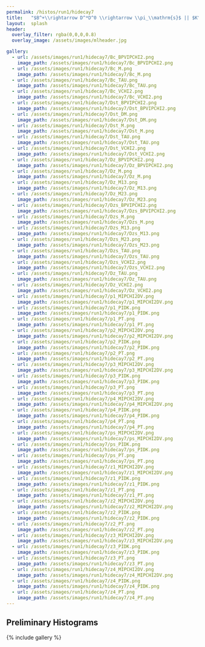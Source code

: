 ```yaml
---
permalink: /histos/run1/hidecay7
title:   "$B^+\\rightarrow D^*D^0 \\rightarrow \\pi_\\mathrm{s}$ || $K^-\\pi^+\\pi^-\\pi^+$ || $K^+\\pi^-\\pi^+\\pi^-$"
layout:  splash
header:
  overlay_filter: rgba(0,0,0,0.8)
  overlay_image: /assets/images/mlheader.jpg

gallery:
  - url: /assets/images/run1/hidecay7/Bc_BPVIPCHI2.png
    image_path: /assets/images/run1/hidecay7/Bc_BPVIPCHI2.png
  - url: /assets/images/run1/hidecay7/Bc_M.png
    image_path: /assets/images/run1/hidecay7/Bc_M.png
  - url: /assets/images/run1/hidecay7/Bc_TAU.png
    image_path: /assets/images/run1/hidecay7/Bc_TAU.png
  - url: /assets/images/run1/hidecay7/Bc_VCHI2.png
    image_path: /assets/images/run1/hidecay7/Bc_VCHI2.png
  - url: /assets/images/run1/hidecay7/Dst_BPVIPCHI2.png
    image_path: /assets/images/run1/hidecay7/Dst_BPVIPCHI2.png
  - url: /assets/images/run1/hidecay7/Dst_DM.png
    image_path: /assets/images/run1/hidecay7/Dst_DM.png
  - url: /assets/images/run1/hidecay7/Dst_M.png
    image_path: /assets/images/run1/hidecay7/Dst_M.png
  - url: /assets/images/run1/hidecay7/Dst_TAU.png
    image_path: /assets/images/run1/hidecay7/Dst_TAU.png
  - url: /assets/images/run1/hidecay7/Dst_VCHI2.png
    image_path: /assets/images/run1/hidecay7/Dst_VCHI2.png
  - url: /assets/images/run1/hidecay7/Dz_BPVIPCHI2.png
    image_path: /assets/images/run1/hidecay7/Dz_BPVIPCHI2.png
  - url: /assets/images/run1/hidecay7/Dz_M.png
    image_path: /assets/images/run1/hidecay7/Dz_M.png
  - url: /assets/images/run1/hidecay7/Dz_M13.png
    image_path: /assets/images/run1/hidecay7/Dz_M13.png
  - url: /assets/images/run1/hidecay7/Dz_M23.png
    image_path: /assets/images/run1/hidecay7/Dz_M23.png
  - url: /assets/images/run1/hidecay7/Dzs_BPVIPCHI2.png
    image_path: /assets/images/run1/hidecay7/Dzs_BPVIPCHI2.png
  - url: /assets/images/run1/hidecay7/Dzs_M.png
    image_path: /assets/images/run1/hidecay7/Dzs_M.png
  - url: /assets/images/run1/hidecay7/Dzs_M13.png
    image_path: /assets/images/run1/hidecay7/Dzs_M13.png
  - url: /assets/images/run1/hidecay7/Dzs_M23.png
    image_path: /assets/images/run1/hidecay7/Dzs_M23.png
  - url: /assets/images/run1/hidecay7/Dzs_TAU.png
    image_path: /assets/images/run1/hidecay7/Dzs_TAU.png
  - url: /assets/images/run1/hidecay7/Dzs_VCHI2.png
    image_path: /assets/images/run1/hidecay7/Dzs_VCHI2.png
  - url: /assets/images/run1/hidecay7/Dz_TAU.png
    image_path: /assets/images/run1/hidecay7/Dz_TAU.png
  - url: /assets/images/run1/hidecay7/Dz_VCHI2.png
    image_path: /assets/images/run1/hidecay7/Dz_VCHI2.png
  - url: /assets/images/run1/hidecay7/p1_MIPCHI2DV.png
    image_path: /assets/images/run1/hidecay7/p1_MIPCHI2DV.png
  - url: /assets/images/run1/hidecay7/p1_PIDK.png
    image_path: /assets/images/run1/hidecay7/p1_PIDK.png
  - url: /assets/images/run1/hidecay7/p1_PT.png
    image_path: /assets/images/run1/hidecay7/p1_PT.png
  - url: /assets/images/run1/hidecay7/p2_MIPCHI2DV.png
    image_path: /assets/images/run1/hidecay7/p2_MIPCHI2DV.png
  - url: /assets/images/run1/hidecay7/p2_PIDK.png
    image_path: /assets/images/run1/hidecay7/p2_PIDK.png
  - url: /assets/images/run1/hidecay7/p2_PT.png
    image_path: /assets/images/run1/hidecay7/p2_PT.png
  - url: /assets/images/run1/hidecay7/p3_MIPCHI2DV.png
    image_path: /assets/images/run1/hidecay7/p3_MIPCHI2DV.png
  - url: /assets/images/run1/hidecay7/p3_PIDK.png
    image_path: /assets/images/run1/hidecay7/p3_PIDK.png
  - url: /assets/images/run1/hidecay7/p3_PT.png
    image_path: /assets/images/run1/hidecay7/p3_PT.png
  - url: /assets/images/run1/hidecay7/p4_MIPCHI2DV.png
    image_path: /assets/images/run1/hidecay7/p4_MIPCHI2DV.png
  - url: /assets/images/run1/hidecay7/p4_PIDK.png
    image_path: /assets/images/run1/hidecay7/p4_PIDK.png
  - url: /assets/images/run1/hidecay7/p4_PT.png
    image_path: /assets/images/run1/hidecay7/p4_PT.png
  - url: /assets/images/run1/hidecay7/ps_MIPCHI2DV.png
    image_path: /assets/images/run1/hidecay7/ps_MIPCHI2DV.png
  - url: /assets/images/run1/hidecay7/ps_PIDK.png
    image_path: /assets/images/run1/hidecay7/ps_PIDK.png
  - url: /assets/images/run1/hidecay7/ps_PT.png
    image_path: /assets/images/run1/hidecay7/ps_PT.png
  - url: /assets/images/run1/hidecay7/z1_MIPCHI2DV.png
    image_path: /assets/images/run1/hidecay7/z1_MIPCHI2DV.png
  - url: /assets/images/run1/hidecay7/z1_PIDK.png
    image_path: /assets/images/run1/hidecay7/z1_PIDK.png
  - url: /assets/images/run1/hidecay7/z1_PT.png
    image_path: /assets/images/run1/hidecay7/z1_PT.png
  - url: /assets/images/run1/hidecay7/z2_MIPCHI2DV.png
    image_path: /assets/images/run1/hidecay7/z2_MIPCHI2DV.png
  - url: /assets/images/run1/hidecay7/z2_PIDK.png
    image_path: /assets/images/run1/hidecay7/z2_PIDK.png
  - url: /assets/images/run1/hidecay7/z2_PT.png
    image_path: /assets/images/run1/hidecay7/z2_PT.png
  - url: /assets/images/run1/hidecay7/z3_MIPCHI2DV.png
    image_path: /assets/images/run1/hidecay7/z3_MIPCHI2DV.png
  - url: /assets/images/run1/hidecay7/z3_PIDK.png
    image_path: /assets/images/run1/hidecay7/z3_PIDK.png
  - url: /assets/images/run1/hidecay7/z3_PT.png
    image_path: /assets/images/run1/hidecay7/z3_PT.png
  - url: /assets/images/run1/hidecay7/z4_MIPCHI2DV.png
    image_path: /assets/images/run1/hidecay7/z4_MIPCHI2DV.png
  - url: /assets/images/run1/hidecay7/z4_PIDK.png
    image_path: /assets/images/run1/hidecay7/z4_PIDK.png
  - url: /assets/images/run1/hidecay7/z4_PT.png
    image_path: /assets/images/run1/hidecay7/z4_PT.png
---
```


## Preliminary Histograms
{% include gallery %}
